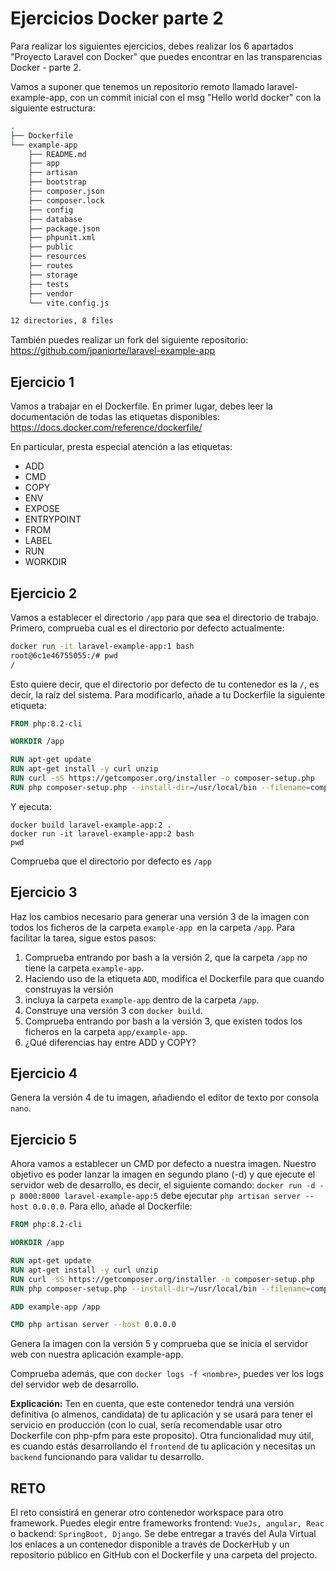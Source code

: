 # Ejercicios Docker parte 2

Para realizar los siguientes ejercicios, debes realizar los 6 apartados "Proyecto Laravel con Docker" que puedes encontrar en las transparencias Docker - parte 2. 

Vamos a suponer que tenemos un repositorio remoto llamado laravel-example-app, con un commit inicial con el msg "Hello world docker" con la siguiente estructura:


```sh
.
├── Dockerfile
└── example-app
    ├── README.md
    ├── app
    ├── artisan
    ├── bootstrap
    ├── composer.json
    ├── composer.lock
    ├── config
    ├── database
    ├── package.json
    ├── phpunit.xml
    ├── public
    ├── resources
    ├── routes
    ├── storage
    ├── tests
    ├── vendor
    └── vite.config.js

12 directories, 8 files
```

También puedes realizar un fork del siguiente repositorio: https://github.com/jpaniorte/laravel-example-app

## Ejercicio 1

Vamos a trabajar en el Dockerfile. En primer lugar, debes leer la documentación de todas las etiquetas disponibles: https://docs.docker.com/reference/dockerfile/

En particular, presta especial atención a las etiquetas:
- ADD
- CMD
- COPY
- ENV
- EXPOSE
- ENTRYPOINT
- FROM
- LABEL
- RUN
- WORKDIR

## Ejercicio 2

Vamos a establecer el directorio `/app` para que sea el directorio de trabajo. Primero, comprueba cual es el directorio por defecto actualmente:

```bash
docker run -it laravel-example-app:1 bash
root@6c1e46755055:/# pwd
/
```
Esto quiere decir, que el directorio por defecto de tu contenedor es la `/`, es decir, la raíz del sistema. Para modificarlo, añade a tu Dockerfile la siguiente etiqueta:

```Dockerfile
FROM php:8.2-cli

WORKDIR /app

RUN apt-get update
RUN apt-get install -y curl unzip
RUN curl -sS https://getcomposer.org/installer -o composer-setup.php
RUN php composer-setup.php --install-dir=/usr/local/bin --filename=composer
```

Y ejecuta:

```
docker build laravel-example-app:2 .
docker run -it laravel-example-app:2 bash
pwd
```
Comprueba que el directorio por defecto es `/app`

## Ejercicio 3

Haz los cambios necesario para generar una versión 3 de la imagen con todos los ficheros de la carpeta `example-app `en la carpeta `/app`. Para facilitar la tarea, sigue estos pasos:

1. Comprueba entrando por bash a la versión 2, que la carpeta `/app` no tiene la carpeta `example-app`.
2. Haciendo uso de la etiqueta `ADD`, modifica el Dockerfile para que cuando construyas la versión
3. incluya la carpeta `example-app` dentro de la carpeta `/app`.
4. Construye una versión 3 con `docker build`.
5. Comprueba entrando por bash a la versión 3, que existen todos los ficheros en la carpeta `app/example-app`.
6. ¿Qué diferencias hay entre ADD y COPY?


## Ejercicio 4

Genera la versión 4 de tu imagen, añadiendo el editor de texto por consola `nano`.

## Ejercicio 5

Ahora vamos a establecer un CMD por defecto a nuestra imagen. Nuestro objetivo es poder lanzar la imagen en segundo plano (-d) y que ejecute el servidor web de desarrollo, es decir, el siguiente comando: `docker run -d -p 8000:8000 laravel-example-app:5` debe ejecutar `php artisan server --host 0.0.0.0`. Para ello, añade al Dockerfile:

```Dockerfile
FROM php:8.2-cli

WORKDIR /app

RUN apt-get update
RUN apt-get install -y curl unzip
RUN curl -sS https://getcomposer.org/installer -o composer-setup.php
RUN php composer-setup.php --install-dir=/usr/local/bin --filename=composer

ADD example-app /app

CMD php artisan server --host 0.0.0.0
```

Genera la imagen con la versión 5 y comprueba que se inicia el servidor web con nuestra aplicación example-app. 

Comprueba además, que con `docker logs -f <nombre>`, puedes ver los logs del servidor web de desarrollo.

**Explicación:** Ten en cuenta, que este contenedor tendrá una versión definitiva (o almenos, candidata) de tu aplicación y se usará para tener el servicio en producción (con lo cual, sería recomendable usar otro Dockerfile con php-pfm para este proposito). Otra funcionalidad muy útil, es cuando estás desarrollando el `frontend` de tu aplicación y necesitas un `backend` funcionando para validar tu desarrollo.

## RETO

El reto consistirá en generar otro contenedor workspace para otro framework. Puedes elegir entre frameworks frontend: `VueJs, angular, Reac` o backend: `SpringBoot, Django`. Se debe entregar a través del Aula Virtual los enlaces a un contenedor disponible a través de DockerHub y un repositorio público en GitHub con el Dockerfile y una carpeta del projecto.



